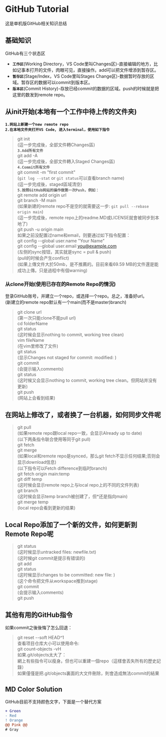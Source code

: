 # GitHub Tutorial
这是单机版GitHub相关知识总结
## 基础知识
GitHub有三个状态区  
- **`工作区`**(Working Directory，VS Code里叫Changes区)-直接编辑的地方，比如记事本打开的文件，肉眼可见，直接操作。add可以把文件增添到暂存区。  
- **`暂存区`**(Stage/Index，VS Code里叫Stages Change区)-数据暂时存放的区域。暂存区的数据可以commit到版本区。  
- **`版本区`**(Commit History)-存放已经commit的数据的区域。push的时候就是把这里的数发到remote repo。   

## 从init开始(本地有一个工作中待上传的文件夹)  
**`1.网站上新建一个new remote repo`**  
**`2.在本地文件夾打开VS Code, 进入terminal，使用如下指令`**   
> git init  
(這一步完成後，全部文件轉Changes區)  
**`3.Add所有文件`**  
> git add -A  
(這一步完成後，全部文件轉入Staged Changes區)  
**`4.Commit所有文件`**    
> git commit -m "first commit"  
(`git log --stat` or `git status`可以查看branch name)  
(這一步完成後，staged區域清空)  
**`5.按照GitHub网站的操作做第一次Push，例如： `**   
> git remote add origin url  
> git branch -M main  
(如果新建的remote repo不是空的就需要这一步: `git pull --rebase origin main`)  
(這一步完成後，remote repo上的readme.MD或LICENSE就會被同步到本地了)  
> git push -u origin main  
如果之前没配置过name和email，则要通过如下指令配置：  
> git config --global user.name "Your Name"  
> git config --global user.email you@example.com  
(左侧的sync按钮，其实就是sync = pull & push)  
(pull的时候会产生conflict)   
(如果上傳文件大於50mb，是不推薦的。目前來看69.59 MB的文件還是能成功上傳。只是過程中有個warning)  

### 从clone开始(使用已存在的Remote Repo的情況)
登录GitHub账号，并建立一个repo，或选择一个repo。总之，准备好url。  
(新建立的remote repo默认有一个main(而不是master)branch)  
> git clone url  
(第一次只能clone不能pull url)  
> cd folderName   
> git status  
(这时候会显示nothing to commit, working tree clean)  
> vim fileName   
(在vim里修改了文件)  
> git status   
(显示Changes not staged for commit: modified: <filename>)  
> git commit <filename>   
(会提示输入comments)  
> git status   
(这时候又会显示nothing to commit, working tree clean。但网站并没有更新)  
> git push  
(网站上会看到结果)  

## 在网站上修改了，或者换了一台机器，如何同步文件呢
> git pull   
(如果remote repo跟local repo一致，会显示Already up to date)  
(以下两条指令联合使用等同于git pull)  
> git fetch  
> git merge  
(如果local和remote repo是synced，那么git fetch不显示任何结果;否则会显示download信息)  
(以下指令可以Fetch difference到临时branch)  
> git fetch origin main:temp  
> git diff temp  
(这时候会显示remote repo上与local repo上的不同的文件列表)  
> git branch  
(这时候会显示temp branch被创建了，但*还是指向main)  
> git merge temp  
(local repo会看到更新的结果)  

## Local Repo添加了一个新的文件，如何更新到Remote Repo呢 
> git status  
(这时候显示untracked files: newfile.txt)  
(这时候git commit是提示有错误的)  
> git add <filename>  
> git status  
(这时候显示changes to be committed: new file: <filename>)  
(这个命令把文件从workspace推到stage)  
> git commit  
(会提示输入comments)  
> git push  
## 其他有用的GitHub指令
如果commit之後後悔了怎么回退：  
> git reset --soft HEAD^1  
查看项目仓库大小可以使用命令:  
> git count-objects -vH   
如果.git/objects太大了：  
網上有些指令可以瘦身。但也可以重建一個repo（這樣會丟失所有的歷史記錄）  
如果僅僅是把.git/objects裏面的大文件刪除，則會造成無法commit的結果  


## MD Color Solution
GitHub目前不支持颜色文字，下面是一个替代方案  
```diff
+ Green
- Red
! Orange
@@ Pink @@
# Gray
```
